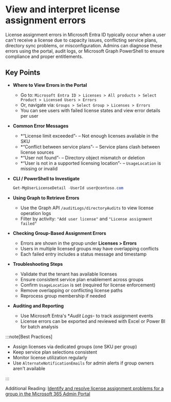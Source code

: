 # View and interpret license assignment errors

License assignment errors in Microsoft Entra ID typically occur when a user can't receive a license due to capacity issues, conflicting service plans, directory sync problems, or misconfiguration. Admins can diagnose these errors using the portal, audit logs, or Microsoft Graph PowerShell to ensure compliance and proper entitlements.

## Key Points

- **Where to View Errors in the Portal**
  - Go to: `Microsoft Entra ID > Licenses > All products > Select Product > Licensed Users > Errors`
  - Or, navigate via: `Groups > Select Group > Licenses > Errors`
  - You can see users with failed license states and view error details per user
- **Common Error Messages**
  - *“License limit exceeded”- – Not enough licenses available in the SKU
  - *“Conflict between service plans”- – Service plans clash between license sources
  - *“User not found”- – Directory object mismatch or deletion
  - *“User is not in a supported licensing location”- – `UsageLocation` is missing or invalid
- **CLI / PowerShell to Investigate**

  ```powershell title="PowerShell"
  Get-MgUserLicenseDetail -UserId user@contoso.com
  ```

- **Using Graph to Retrieve Errors**
  - Use the Graph API `/auditLogs/directoryAudits` to view license operation logs
  - Filter by activity: `"Add user license"` and `"License assignment failed"`
- **Checking Group-Based Assignment Errors**
  - Errors are shown in the group under **Licenses > Errors**
  - Users in multiple licensed groups may have overlapping conflicts
  - Each failed entry includes a status message and timestamp
- **Troubleshooting Steps**
  - Validate that the tenant has available licenses
  - Ensure consistent service plan enablement across groups
  - Confirm `UsageLocation` is set (required for license enforcement)
  - Remove overlapping or conflicting license paths
  - Reprocess group membership if needed
- **Auditing and Reporting**
  - Use Microsoft Entra's **Audit Logs*- to track assignment events
  - License errors can be exported and reviewed with Excel or Power BI for batch analysis

:::note[Best Practices]

- Assign licenses via dedicated groups (one SKU per group)
- Keep service plan selections consistent
- Monitor license utilization regularly
- Use `AlternateNotificationEmails` for admin alerts if group owners aren't available

:::

Additional Reading: [Identify and resolve license assignment problems for a group in the Microsoft 365 Admin Portal](https://learn.microsoft.com/en-us/entra/fundamentals/licensing-groups-resolve-problems)
